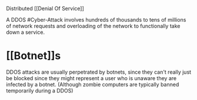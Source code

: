 Distributed [[Denial Of Service]]

 A DDOS #Cyber-Attack involves hundreds of thousands to tens of millions of network requests and overloading of the network to functionally take down a service.

# [[Botnet]]s
DDOS attacks are usually perpetrated by botnets, since they can't really just be blocked since they might represent a user who is unaware they are infected by a botnet. (Although zombie computers are typically banned temporarily during a DDOS)

